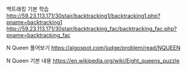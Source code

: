 백트래킹 기본 학습
http://59.23.113.171/30stair/backtracking1/backtracking1.php?pname=backtracking1
http://59.23.113.171/30stair/backtracking_fac/backtracking_fac.php?pname=backtracking_fac

N Queen 풀어보기
https://algospot.com/judge/problem/read/NQUEEN

N Queen 기본 내용
https://en.wikipedia.org/wiki/Eight_queens_puzzle
